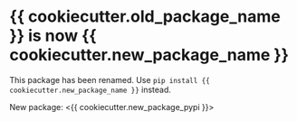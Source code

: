 # {{ cookiecutter.old_package_name }} is now {{ cookiecutter.new_package_name }}

This package has been renamed. Use `pip install {{ cookiecutter.new_package_name }}` instead.

New package: <{{ cookiecutter.new_package_pypi }}>
